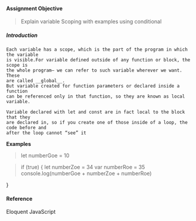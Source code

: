 #### Assignment Objective
>Explain variable Scoping with examples using conditional

##### Introduction

    Each variable has a scope, which is the part of the program in which the variable 
    is visible.For variable defined outside of any function or block, the scope is
    the whole program— we can refer to such variable wherever we want. These
    are called __global__.
    But variable created for function parameters or declared inside a function
    can be referenced only in that function, so they are known as local variable.

    Variable declared with let and const are in fact local to the block that they
    are declared in, so if you create one of those inside of a loop, the code before and
    after the loop cannot “see” it

 **Examples**
>let numberGoe = 10

>if (true) {
    let numberZoe = 34
    var numberRoe = 35
    console.log(numberGoe + numberZoe + numberRoe)

}


#### Reference
Eloquent JavaScript

